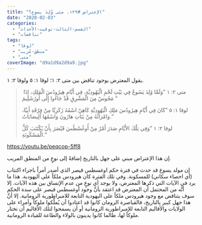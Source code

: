 ```yaml
---
title: "الإعتراض #١٢٩، متى وُلِدَ يسوع؟"
date: "2020-02-03"
categories: 
  - "القسم-الثالث-توقيت-الأحداث"
  - "تناقضات"
tags: 
  - "لوقا"
  - "منطق-مُريب"
  - "متى"
coverImage: "d9a1d9a2d9a9.jpg"
---
```


يقول المعترض بوجود تناقض بين متى ٢: ١؛ لوقا ١: ٥ ولوقا ٢: ١.

>  متى ٢: ١ ”وَلَمَّا وُلِدَ يَسُوعُ فِي بَيْتِ لَحْمِ الْيَهُودِيَّةِ، فِي أَيَّامِ هِيرُودُسَ الْمَلِكِ، إِذَا مَجُوسٌ مِنَ الْمَشْرِقِ قَدْ جَاءُوا إِلَى أُورُشَلِيمَ “
> 
> لوقا ١: ٥ ”كَانَ فِي أَيَّامِ هِيرُودُسَ مَلِكِ الْيَهُودِيَّةِ كَاهِنٌ اسْمُهُ زَكَرِيَّا مِنْ فِرْقَةِ أَبِيَّا، وَامْرَأَتُهُ مِنْ بَنَاتِ هارُونَ وَاسْمُهَا أَلِيصَابَاتُ.“
> 
> لوقا ٢: ١ ”وَفِي تِلْكَ الأَيَّامِ صَدَرَ أَمْرٌ مِنْ أُوغُسْطُسَ قَيْصَرَ بِأَنْ يُكْتَتَبَ كُلُّ الْمَسْكُونَةِ.“

https://youtu.be/peqcop-5ff8

إن هذا الإعتراض مبني على جهل بالتاريخ إضافةً إلى نوعٍ من المنطق المريب.

إن مولد يسوع قد حدث في فترة حكم اوغسطس قيصر الذي أصدر أمراً باجراء اكتتاب (أي احصاء سكاني) للمسكونة. وفي تلك الفترة كان هيرودس ملكاً على اليهودية. هذا ما يرد في الآيات التي ذكرها المعترض، ولا يوجد أي نوعٍ من عدم الإتساق بين هذه الآيات. إلا أنَّه من المحتمل أن المعترض قد اعتقد بأنَّ وجود أوغسطس قيصر على سدة الحكم سوف يتناقض مع وجود هيرودس ملكاً على اليهودية التابعة للامبراطورية الرومانية. إلا أنَّ هذا جهل كبير بالتاريخ، فالقياصرة الرومان كانوا قد اعتادوا أن يُملِّكوا ملوكاً وأمراء على الولايات والأقاليم التابعة للإمبراطورية الرومانية أو أن يسمحوا لتلك الأقاليم أن تختار ملوكاً لها، طالما كانوا يدينون بالولاء والطاعة للقيادة الرومانية.
